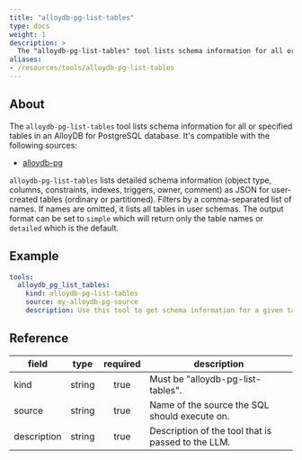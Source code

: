 ```yaml
---
title: "alloydb-pg-list-tables"
type: docs
weight: 1
description: >
  The "alloydb-pg-list-tables" tool lists schema information for all or specified tables in an AlloyDB for PostgreSQL database.
aliases:
- /resources/tools/alloydb-pg-list-tables
---
```


## About

The `alloydb-pg-list-tables` tool lists schema information for all or specified tables in an AlloyDB for PostgreSQL database.
It's compatible with the following sources:

- [alloydb-pg](../../sources/alloydb-pg.md)

`alloydb-pg-list-tables` lists detailed schema information (object type, columns, constraints, indexes, triggers, owner, comment) as JSON for user-created tables (ordinary or partitioned). Filters by a comma-separated list of names. If names are omitted, it lists all tables in user schemas. The output format can be set to `simple` which will return only the table names or `detailed` which is the default.

## Example

```yaml
tools:
  alloydb_pg_list_tables:
    kind: alloydb-pg-list-tables
    source: my-alloydb-pg-source
    description: Use this tool to get schema information for a given table.
```

## Reference

| **field**   |                  **type**                  | **required** | **description**                                                                                  |
|-------------|:------------------------------------------:|:------------:|--------------------------------------------------------------------------------------------------|
| kind        |                   string                   |     true     | Must be "alloydb-pg-list-tables".                                                               |
| source      |                   string                   |     true     | Name of the source the SQL should execute on.                                                    |
| description |                   string                   |     true     | Description of the tool that is passed to the LLM.                                               |
